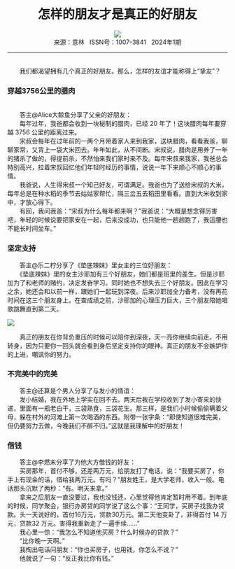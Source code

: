 # <center>怎样的朋友才是真正的好朋友</center>

<div align=center><img src="http://fslib.vip.qikan.cn/img.ashx?key=%d7%f7%d5%df%a3%ba%d6%aa%ba%f5%b4%f0%d6%f7"></div>

<center>来源：意林   ISSN号：1007-3841   2024年1期</center>

* * *

<br>　　我们都渴望拥有几个真正的好朋友。那么，怎样的友谊才能称得上“挚友”？

### 穿越3756公里的腊肉

  
<br>　　答主@Alice大鲸鱼分享了父亲的好朋友：  
　　每年过年，我爸都会收到一块秘制的腊肉，已经 20 年了！这块腊肉每年要穿越 3756 公里的距离过来。  
　　宋叔会每年在过年前的一两个月带着家人来到我家，送块腊肉，看看我爸，聊聊家常，又背上一袋大米回去。年年如此，从不间断。宋叔说，腊肉是用养了一年的猪杀了做的，得提前杀，不然怕来我们家时来不及。每年宋叔来我家，我爸总会特别高兴，拉着宋叔回忆他们年轻时经历的事情，说说一年下来顺心不顺心的事情。  
　　我爸说，人生得宋叔一个知己好友，可谓满足。我爸也为了送给宋叔的大米，每年总是在种水稻的季节去姑姑家帮忙，隔三岔五去稻田里看看。直到大米收到家中，才放心得下。  
　　有回，我问我爸：“宋叔为什么每年都来啊？”我爸说：“大概是想念得厉害吧，年轻的时候说要把家安在一起，后来没成功，也只能他一趟趟跑了，我這腰也不能长时间坐车。”

### 坚定支持

  
　　答主@乐二柠分享了《垫底辣妹》里女主的三位好朋友：  
　　《垫底辣妹》里的女主沙耶加有三个好朋友，她们都是班里的差生。但是沙耶加为了和老师的赌约，决定发奋学习。同时她也不想失去三个好朋友。因此在学习之余，她还会和以前一样，跟她们一起玩到深夜。后来沙耶加全力备考，没有再花时间在这三个朋友身上。在查成绩之前，沙耶加的心理压力巨大，三个朋友陪她唱歌跳舞直到第二天。

![](http://img.resource.qikan.cn/markvip/qkimages/yili/yili202401/yili20240150-1-l.jpg)

  
　　真正的朋友在你背负重压的时候可以陪你到深夜，天一亮你继续向前走，不用转身，因为只要你一回头就会看到身后坚定支持你的眼神。真正的朋友不会嫉妒你的上进，嘲讽你的努力。

### 不完美中的完美

  
　　答主@还算是个男人分享了与发小的情谊：  
　　发小结婚，我在外地上学实在回不去。两天后我在学校收到了发小寄来的快递，里面有一瓶老白干，三袋熟食，三袋花生。那三样，是我们小时候偷偷瞒着父母，躲在村外的河滩上第一次喝酒的东西。附带一张字条：“即使知道很难完美，但仍要努力去做，今晚我们不醉不归。”这就是我理解中的好朋友！

### 借钱

  
　　答主@李燃末分享了为他大方借钱的好友：  
　　买房那年，首付不够，还差两万元，给朋友打了电话，说：“我要买房了，你手上有现金的话，借给我两万元。有吗？”朋友姓王，是大学老师，收入一般。电话那头沉默了两秒：“有。明天来拿。”  
　　拿来之后朋友一直没要过，我也没钱还，心里觉得他肯定暂时用不着。到年底的时候，同学聚会，银行办房贷的同学说了这么个事：“王同学，买房子找我办贷款。头一天说好的，首付16万元，贷款30万元。第二天他变卦了，非得首付 14 万元，贷款32 万元。害得我重新走了一遍手续……”  
　　我心里一惊：“我怎么不知道他买房？什么时候办的贷款？”  
　　“比你晚一天啊。”  
　　我掏出电话问朋友：“你也买房子，也用钱，你怎么不说？”  
　　他就说了一句：“反正我比你有钱。”
